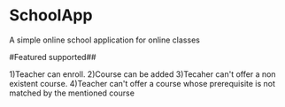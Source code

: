 # SchoolApp
A simple online school application for online classes

#Featured supported##

1)Teacher can enroll.
2)Course can be added
3)Tecaher can't offer a non existent course.
4)Teacher can't offer a course whose prerequisite is not matched by the mentioned course
